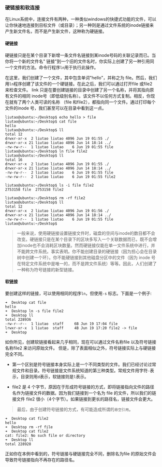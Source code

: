 ### 硬链接和软连接

在Linux系统中，连接文件有两种，一种类似windows的快捷式功能的文件，可以让你快速地连接到目标文件（或目录）；另一种则是通过文件系统的inode链接来产生新文件名，而不是产生新文件，这种称为硬链接。

#### 硬链接

硬链接只是在某个目录下新增一条文件名链接到某inode号码的关联记录而已。当你将一个新的文件名"
链接"到一个旧的文件名时，你实际上创建了另一种引用同一个文件的方法。命令行程序`ln`用于执行此操作。

在这里，我们创建了一个文件，其中包含单词"hello"，并称之为 file。然后，我们用`ln`程序创建了该文件的一个硬链接。在此之后，我们可以通过打开file 或file2 来检查文件。 link 只是在要创建链接的目录中创建了另一个名称，并将其指向原有文件的相同 inode号（即低级别名称）。该文件不以任何方式复制。相反，你现在就有了两个人类可读的名称
（file 和file2），都指向同一个文件。通过打印每个文件的inode 号，我们甚至可以在目录中看到这一点。

```shell
liutao@ubuntu:~/Desktop$ echo hello > file
liutao@ubuntu:~/Desktop$ cat file
hello
liutao@ubuntu:~/Desktop$ ll
total 12
drwxr-xr-x  2 liutao liutao 4096 Jun 19 01:55 ./
drwxr-xr-x 21 liutao liutao 4096 Jun 14 18:14 ../
-rw-rw-r--  1 liutao liutao    6 Jun 19 01:55 file
liutao@ubuntu:~/Desktop$ ln file file2
liutao@ubuntu:~/Desktop$ ll
total 16
drwxr-xr-x  2 liutao liutao 4096 Jun 19 01:55 ./
drwxr-xr-x 21 liutao liutao 4096 Jun 14 18:14 ../
-rw-rw-r--  2 liutao liutao    6 Jun 19 01:55 file
-rw-rw-r--  2 liutao liutao    6 Jun 19 01:55 file2

liutao@ubuntu:~/Desktop$ ls -i file file2
2753158 file  2753158 file2

liutao@ubuntu:~/Desktop$ rm -rf file2
liutao@ubuntu:~/Desktop$ ll
total 12
drwxr-xr-x  2 liutao liutao 4096 Jun 19 01:56 ./
drwxr-xr-x 21 liutao liutao 4096 Jun 14 18:14 ../
-rw-rw-r--  1 liutao liutao    6 Jun 19 01:55 file
liutao@ubuntu:~/Desktop$ 

```

> 一般来说，使用硬链接设置链接文件时，磁盘的空间与inode的数目都不会改变。硬链接只是在某个目录下的区块多写入一个关联数据而已，既不会增加inode也不会消耗区块数量。然而硬链接仅能在单一文件系统中进行，并不能跨文件系统。事实表明。你不能创建目录的硬链接（因为担心会在目录树中创建一个环）。你不能硬链接到其他磁盘分区中的文件（因为 inode 号在特定文件系统中是唯一的，而不是跨文件系统）等等。因此，人们创建了一种称为符号链接的新型链接。



#### 软链接

要创建这样的链接，可以使用相同的程序`ln`，但使用`-s` 标志。下面是一个例子:

```shell
➜  Desktop cat file
hello
➜  Desktop ln -s file file2
➜  Desktop ll
total 228936
-rw-r--r--  1 liutao  staff     6B Jun 19 17:04 file
lrwxr-xr-x  1 liutao  staff     4B Jun 19 17:20 file2 -> file
➜  Desktop
```

如你所见，创建软链接看起来几乎相同，现在可以通过文件名称file 以及符号链接名称file2 来访问原始文件。 但是，除了表面相似之外，符号链接实际上与硬链接完全不同。

- 第一个区别是符号链接本身实际上是一个不同类型的文件。我们已经讨论过常规文件和目录。符号链接是文件系统知道的第三种类型。常规文件用字符`-`表示，目录则用`d`表示，软链接则是`l`表示。

- file2 是 4 个字节，原因在于形成符号链接的方式，即将链接指向文件的路径名作为链接文件的数据。因为我们链接到一个名为 file 的文件，所以我们的链接文件 file2 很小（4个字节）。如果链接到更长的路径名，链接文件会更大。


> 最后，由于创建符号链接的方式，有可能造成所谓的`悬空引用`。

```
➜  Desktop cat file2
hello
➜  Desktop rm -rf file
➜  Desktop cat file2
cat: file2: No such file or directory
➜  Desktop ll
total 228928
```

正如你在本例中看到的，符号链接与硬链接完全不同，删除名为file 的原始文件会导致符号链接指向不再存在的路径名。